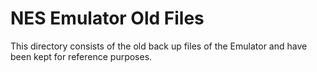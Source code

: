 # NES Emulator Old Files
This directory consists of the old back up files of the Emulator and have been kept for reference purposes.
